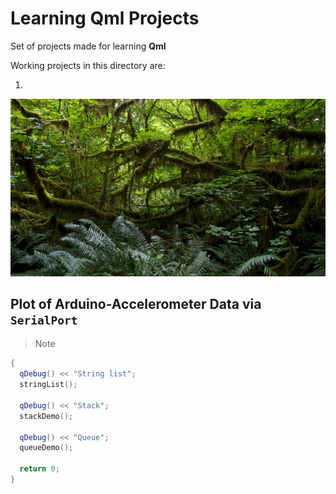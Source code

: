 # Learning Qml Projects

Set of projects made for learning **Qml**



Working projects in this directory are:

1. 

![](/e.jpg)

## Plot of Arduino-Accelerometer Data via `SerialPort`

> Note

```c++
{
  qDebug() << "String list";
  stringList();
  
  qDebug() << "Stack";
  stackDemo();
  
  qDebug() << "Queue";
  queueDemo();
  
  return 0;
}
```

